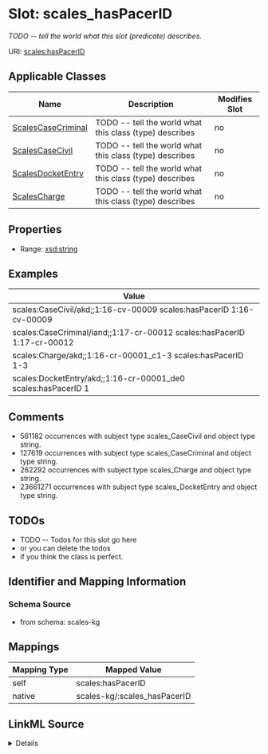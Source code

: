 

# Slot: scales_hasPacerID


_TODO -- tell the world what this slot (predicate) describes._





URI: [scales:hasPacerID](http://schemas.scales-okn.org/rdf/scales#hasPacerID)



<!-- no inheritance hierarchy -->





## Applicable Classes

| Name | Description | Modifies Slot |
| --- | --- | --- |
| [ScalesCaseCriminal](../classes/ScalesCaseCriminal.md) | TODO -- tell the world what this class (type) describes |  no  |
| [ScalesCaseCivil](../classes/ScalesCaseCivil.md) | TODO -- tell the world what this class (type) describes |  no  |
| [ScalesDocketEntry](../classes/ScalesDocketEntry.md) | TODO -- tell the world what this class (type) describes |  no  |
| [ScalesCharge](../classes/ScalesCharge.md) | TODO -- tell the world what this class (type) describes |  no  |







## Properties

* Range: [xsd:string](http://www.w3.org/2001/XMLSchema#string)






## Examples

| Value |
| --- |
| scales:CaseCivil/akd;;1:16-cv-00009 scales:hasPacerID 1:16-cv-00009 |
| scales:CaseCriminal/iand;;1:17-cr-00012 scales:hasPacerID 1:17-cr-00012 |
| scales:Charge/akd;;1:16-cr-00001_c1-3 scales:hasPacerID 1-3 |
| scales:DocketEntry/akd;;1:16-cr-00001_de0 scales:hasPacerID 1 |

## Comments

* 561182 occurrences with subject type scales_CaseCivil and object type string.
* 127619 occurrences with subject type scales_CaseCriminal and object type string.
* 262292 occurrences with subject type scales_Charge and object type string.
* 23661271 occurrences with subject type scales_DocketEntry and object type string.

## TODOs

* TODO -- Todos for this slot go here
* or you can delete the todos
* if you think the class is perfect.

## Identifier and Mapping Information







### Schema Source


* from schema: scales-kg




## Mappings

| Mapping Type | Mapped Value |
| ---  | ---  |
| self | scales:hasPacerID |
| native | scales-kg/:scales_hasPacerID |




## LinkML Source

<details>
```yaml
name: scales_hasPacerID
description: TODO -- tell the world what this slot (predicate) describes.
todos:
- TODO -- Todos for this slot go here
- or you can delete the todos
- if you think the class is perfect.
comments:
- 561182 occurrences with subject type scales_CaseCivil and object type string.
- 127619 occurrences with subject type scales_CaseCriminal and object type string.
- 262292 occurrences with subject type scales_Charge and object type string.
- 23661271 occurrences with subject type scales_DocketEntry and object type string.
examples:
- value: scales:CaseCivil/akd;;1:16-cv-00009 scales:hasPacerID 1:16-cv-00009
- value: scales:CaseCriminal/iand;;1:17-cr-00012 scales:hasPacerID 1:17-cr-00012
- value: scales:Charge/akd;;1:16-cr-00001_c1-3 scales:hasPacerID 1-3
- value: scales:DocketEntry/akd;;1:16-cr-00001_de0 scales:hasPacerID 1
from_schema: scales-kg
rank: 1000
slot_uri: scales:hasPacerID
alias: scales_hasPacerID
domain_of:
- scales_CaseCivil
- scales_CaseCriminal
- scales_Charge
- scales_DocketEntry
range: string

```
</details>